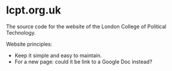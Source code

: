# lcpt.org.uk

The source code for the website of the London College of Political Technology.

Website principles: 
- Keep it simple and easy to maintain.
- For a new page: could it be link to a Google Doc instead?